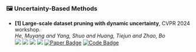 ### 🖼️ Uncertainty-Based Methods


- **[1] Large-scale dataset pruning with dynamic uncertainty**, CVPR 2024 workshop.  
*He, Muyang and Yang, Shuo and Huang, Tiejun and Zhao, Bo*  
![](https://img.shields.io/badge/Dyn-Unc-blue) ![](https://img.shields.io/badge/Image_Classification-green)  ![](https://img.shields.io/badge/Uncertainty-red) ![](https://img.shields.io/badge/Dataset_Pruning-orange)
<a href="https://arxiv.org/pdf/2306.05175"><img src="https://img.shields.io/badge/arXiv-Paper-%23D2691E?logo=arxiv" alt="Paper Badge"></a>
<a href="https://github.com/BAAI-DCAI/
 Dataset-Pruning"><img src="https://img.shields.io/badge/GitHub-Code-brightgreen?logo=github" alt="Code Badge"></a>

